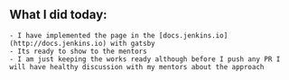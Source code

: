## What I did today:
    - I have implemented the page in the [docs.jenkins.io](http://docs.jenkins.io) with gatsby
    - Its ready to show to the mentors
    - I am just keeping the works ready although before I push any PR I will have healthy discussion with my mentors about the approach